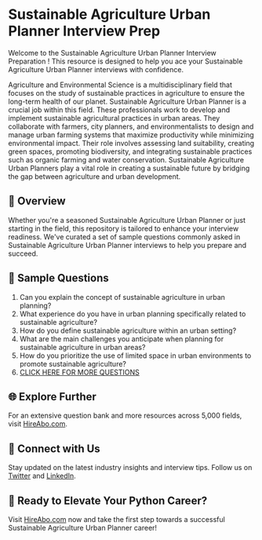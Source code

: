 # Sustainable Agriculture Urban Planner Interview Prep

Welcome to the Sustainable Agriculture Urban Planner Interview Preparation ! This resource is designed to help you ace your Sustainable Agriculture Urban Planner interviews with confidence.

Agriculture and Environmental Science is a multidisciplinary field that focuses on the study of sustainable practices in agriculture to ensure the long-term health of our planet. Sustainable Agriculture Urban Planner is a crucial job within this field. These professionals work to develop and implement sustainable agricultural practices in urban areas. They collaborate with farmers, city planners, and environmentalists to design and manage urban farming systems that maximize productivity while minimizing environmental impact. Their role involves assessing land suitability, creating green spaces, promoting biodiversity, and integrating sustainable practices such as organic farming and water conservation. Sustainable Agriculture Urban Planners play a vital role in creating a sustainable future by bridging the gap between agriculture and urban development.

## 🚀 Overview

Whether you're a seasoned Sustainable Agriculture Urban Planner or just starting in the field, this repository is tailored to enhance your interview readiness. We've curated a set of sample questions commonly asked in Sustainable Agriculture Urban Planner interviews to help you prepare and succeed.

## 📝 Sample Questions

1. Can you explain the concept of sustainable agriculture in urban planning?
2. What experience do you have in urban planning specifically related to sustainable agriculture?
3. How do you define sustainable agriculture within an urban setting?
4. What are the main challenges you anticipate when planning for sustainable agriculture in urban areas?
5. How do you prioritize the use of limited space in urban environments to promote sustainable agriculture?
6. [CLICK HERE FOR MORE QUESTIONS](https://hireabo.com/job/10_4_41/Sustainable%20Agriculture%20Urban%20Planner)

## 🌐 Explore Further

For an extensive question bank and more resources across 5,000 fields, visit [HireAbo.com](https://www.hireabo.com).

## 📱 Connect with Us

Stay updated on the latest industry insights and interview tips. Follow us on [Twitter](https://twitter.com/hireabo) and [LinkedIn](https://www.linkedin.com/in/hire-abo-3609972a8/).

## 🚀 Ready to Elevate Your Python Career?

Visit [HireAbo.com](https://www.hireabo.com) now and take the first step towards a successful Sustainable Agriculture Urban Planner career!